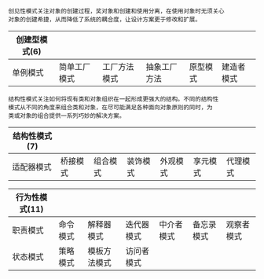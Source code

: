     创见性模式关注对象的创建过程，奖对象和创建和使用分离，在使用对象时无须关心
    对象的创建希捷，从而降低了系统的耦合度，让设计方案更于修改和扩展。

|创建型模式(6)||||||
|---|---|---|---|---|---|
|单例模式|简单工厂模式|工厂方法模式|抽象工厂方法|原型模式|建造者模式|



    结构性模式关注如何将现有类和对象组织在一起形成更强大的结构。不同的结构性
    模式从不同的角度来组合类和对象，在尽可能满足各种面向对象原则的同时，为
    类或对象的组合提供一系列巧妙的解决方案。
|结构性模式(7)|||||||
|---|---|---|---|---|---|---|
|适配器模式|桥接模式|组合模式|装饰模式|外观模式|享元模式|代理模式|



|行为性模式(11)|||||||
|---|---|---|---|---|---|---|
|职责模式|命令模式|解释器模式|迭代器模式|中介者模式|备忘录模式|观察者模式|
|状态模式|策略模式|模板方法模式|访问者模式||||
